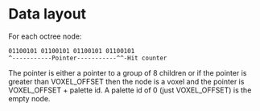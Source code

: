 # Data layout

For each octree node:
```
01100101 01100101 01100101 01100101
^-----------Pointer-----------^^-Hit counter
```
The pointer is either a pointer to a group of 8 children or if the pointer is greater than VOXEL_OFFSET then the node is a voxel and the pointer is VOXEL_OFFSET + palette id. A palette id of 0 (just VOXEL_OFFSET) is the empty node.
